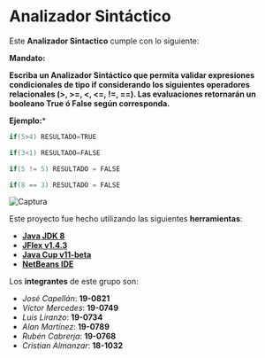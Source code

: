 # Analizador Sintáctico

Este **Analizador Sintactico** cumple con lo siguiente:

**Mandato:**

**Escriba un Analizador Sintáctico que permita validar expresiones condicionales de tipo if considerando los siguientes operadores relacionales (>, >=, <, <=, !=, ==).  Las evaluaciones retornarán un booleano True ó False según corresponda.**

**Ejemplo:***

```java
if(5>4) RESULTADO=TRUE 
```
```java
if(3<1) RESULTADO=FALSE
```
```java
if(5 != 5) RESULTADO = FALSE
```
```java
if(8 == 3) RESULTADO = FALSE
```

![Captura](https://github.com/enriquecapellan/AnalizadorSintactico/blob/master/Annotation%202020-08-01%20121007.png?raw=true)

Este proyecto fue hecho utilizando las siguientes **herramientas**:
* [**Java JDK 8**](https://www.oracle.com/java/technologies/javase/javase-jdk8-downloads.html)
* [**JFlex v1.4.3**](https://mega.nz/#!kp5wmSTR!VRGITdbm5zuSWDMeZ8hVgVYWCNl-J0gMcAqQ2k8FBfM)
* [**Java Cup v11-beta**](https://mega.nz/file/i1o0XSiJ#DEFCsJhDOTvvtCuBmw3rsdmS65IRkZdMaBrx2T6jCKA)
* [**NetBeans IDE**](https://netbeans.apache.org/download/index.html)

Los **integrantes** de este grupo son:
* *José Capellán*:     **19-0821**
* *Víctor Mercedes*:   **19-0749**
* *Luis Liranzo*:      **19-0734**
* *Alan Martínez*:     **19-0789**
* *Rubén Cabrerja*:    **19-0768**
* *Cristian Almanzar*: **18-1032**


